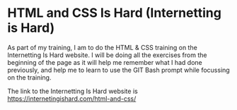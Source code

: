 # HTML and CSS Is Hard (Internetting is Hard)

As part of my training, I am to do the HTML & CSS training on the Internetting Is Hard website. I will be doing all the exercises from the beginning of the page as it will help me remember what I had done previously, and help me to learn to use the GIT Bash prompt while focussing on the training.

The link to the Internetting Is Hard website is https://internetingishard.com/html-and-css/
